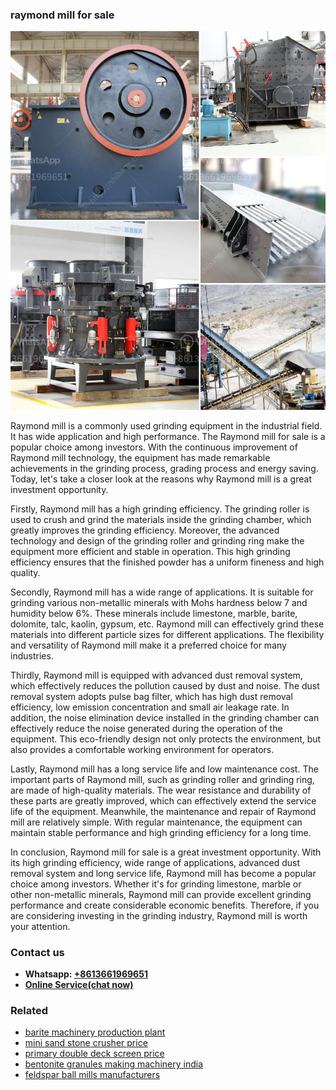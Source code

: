 <h3>raymond mill for sale</h3><img src='1708322886.jpg' alt=''><p>Raymond mill is a commonly used grinding equipment in the industrial field. It has wide application and high performance. The Raymond mill for sale is a popular choice among investors. With the continuous improvement of Raymond mill technology, the equipment has made remarkable achievements in the grinding process, grading process and energy saving. Today, let's take a closer look at the reasons why Raymond mill is a great investment opportunity.</p><p>Firstly, Raymond mill has a high grinding efficiency. The grinding roller is used to crush and grind the materials inside the grinding chamber, which greatly improves the grinding efficiency. Moreover, the advanced technology and design of the grinding roller and grinding ring make the equipment more efficient and stable in operation. This high grinding efficiency ensures that the finished powder has a uniform fineness and high quality.</p><p>Secondly, Raymond mill has a wide range of applications. It is suitable for grinding various non-metallic minerals with Mohs hardness below 7 and humidity below 6%. These minerals include limestone, marble, barite, dolomite, talc, kaolin, gypsum, etc. Raymond mill can effectively grind these materials into different particle sizes for different applications. The flexibility and versatility of Raymond mill make it a preferred choice for many industries.</p><p>Thirdly, Raymond mill is equipped with advanced dust removal system, which effectively reduces the pollution caused by dust and noise. The dust removal system adopts pulse bag filter, which has high dust removal efficiency, low emission concentration and small air leakage rate. In addition, the noise elimination device installed in the grinding chamber can effectively reduce the noise generated during the operation of the equipment. This eco-friendly design not only protects the environment, but also provides a comfortable working environment for operators.</p><p>Lastly, Raymond mill has a long service life and low maintenance cost. The important parts of Raymond mill, such as grinding roller and grinding ring, are made of high-quality materials. The wear resistance and durability of these parts are greatly improved, which can effectively extend the service life of the equipment. Meanwhile, the maintenance and repair of Raymond mill are relatively simple. With regular maintenance, the equipment can maintain stable performance and high grinding efficiency for a long time.</p><p>In conclusion, Raymond mill for sale is a great investment opportunity. With its high grinding efficiency, wide range of applications, advanced dust removal system and long service life, Raymond mill has become a popular choice among investors. Whether it's for grinding limestone, marble or other non-metallic minerals, Raymond mill can provide excellent grinding performance and create considerable economic benefits. Therefore, if you are considering investing in the grinding industry, Raymond mill is worth your attention.</p><h3>Contact us</h3><ul><li><strong>Whatsapp:&nbsp;<a href="https://wa.me/8613661969651">+8613661969651</a></strong></li><li><a href="https://swt.shibang-china.com/?git&amp;zhl&amp;raymond mill for sale"><strong>Online Service(chat now)</strong></a></li></ul><h3>Related</h3><ul><li><a href='barite machinery production plant.md'>barite machinery production plant</a></li><li><a href='mini sand stone crusher price.md'>mini sand stone crusher price</a></li><li><a href='primary double deck screen price.md'>primary double deck screen price</a></li><li><a href='bentonite granules making machinery india.md'>bentonite granules making machinery india</a></li><li><a href='feldspar ball mills manufacturers.md'>feldspar ball mills manufacturers</a></li></ul>